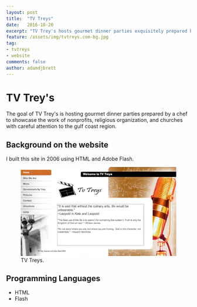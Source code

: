 ```yaml
---
layout: post
title:  "TV Treys"
date:   2016-10-20
excerpt: "TV Trey's hosts gourmet dinner parties exquisitely prepared by a chef to raise money for churches, religious organizations, and non-profits, in Southeast, Texas and beyond."
feature: /assets/img/tvtreys.com-bg.jpg
tag:
- tvtreys
- website
comments: false
author: adamdjbrett
---
```



# TV Trey's

The goal of TV Trey's is hosting gourmet dinner parties prepared by a chef to showcase the work of nonprofits, religious organization, and churches with careful attention to the gulf coast region.

## Background on the website
I built this site in 2006 using HTML and Adobe Flash.

<figure>
	<a href="/assets/img/websites/tvtreys.com-bg.jpg"><img src="/assets/img/websites/tvtreys.com-bg-770x440.jpg"></a>
	<figcaption>TV Treys. </figcaption>
</figure>

## Programming Languages
* HTML
* Flash

